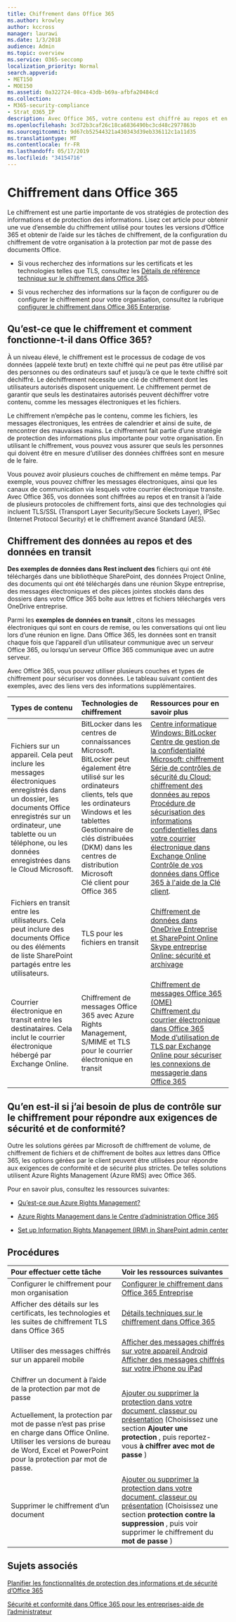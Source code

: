 ```yaml
---
title: Chiffrement dans Office 365
ms.author: krowley
author: kccross
manager: laurawi
ms.date: 1/3/2018
audience: Admin
ms.topic: overview
ms.service: O365-seccomp
localization_priority: Normal
search.appverid:
- MET150
- MOE150
ms.assetid: 0a322724-08ca-43db-b69a-afbfa20484cd
ms.collection:
- M365-security-compliance
- Strat_O365_IP
description: Avec Office 365, votre contenu est chiffré au repos et en transit, en utilisant le chiffrement, les protocoles et les technologies les plus puissants disponibles. Obtenez une vue d’ensemble du chiffrement dans Office 365.
ms.openlocfilehash: 3cd72b3caf26c18ca6836490bc3cd48c2977863b
ms.sourcegitcommit: 9d67cb52544321a430343d39eb336112c1a11d35
ms.translationtype: MT
ms.contentlocale: fr-FR
ms.lasthandoff: 05/17/2019
ms.locfileid: "34154716"
---
```

# <a name="encryption-in-office-365"></a>Chiffrement dans Office 365

Le chiffrement est une partie importante de vos stratégies de protection des informations et de protection des informations. Lisez cet article pour obtenir une vue d’ensemble du chiffrement utilisé pour toutes les versions d’Office 365 et obtenir de l’aide sur les tâches de chiffrement, de la configuration du chiffrement de votre organisation à la protection par mot de passe des documents Office.
  
- Si vous recherchez des informations sur les certificats et les technologies telles que TLS, consultez les [Détails de référence technique sur le chiffrement dans Office 365](technical-reference-details-about-encryption.md).

- Si vous recherchez des informations sur la façon de configurer ou de configurer le chiffrement pour votre organisation, consultez la rubrique [configurer le chiffrement dans Office 365 Enterprise](set-up-encryption.md).

## <a name="what-is-encryption-and-how-does-it-work-in-office-365"></a>Qu’est-ce que le chiffrement et comment fonctionne-t-il dans Office 365?

À un niveau élevé, le chiffrement est le processus de codage de vos données (appelé texte brut) en texte chiffré qui ne peut pas être utilisé par des personnes ou des ordinateurs sauf et jusqu’à ce que le texte chiffré soit déchiffré. Le déchiffrement nécessite une clé de chiffrement dont les utilisateurs autorisés disposent uniquement. Le chiffrement permet de garantir que seuls les destinataires autorisés peuvent déchiffrer votre contenu, comme les messages électroniques et les fichiers.
  
Le chiffrement n’empêche pas le contenu, comme les fichiers, les messages électroniques, les entrées de calendrier et ainsi de suite, de rencontrer des mauvaises mains. Le chiffrement fait partie d’une stratégie de protection des informations plus importante pour votre organisation. En utilisant le chiffrement, vous pouvez vous assurer que seuls les personnes qui doivent être en mesure d’utiliser des données chiffrées sont en mesure de le faire.
  
Vous pouvez avoir plusieurs couches de chiffrement en même temps. Par exemple, vous pouvez chiffrer les messages électroniques, ainsi que les canaux de communication via lesquels votre courrier électronique transite. Avec Office 365, vos données sont chiffrées au repos et en transit à l’aide de plusieurs protocoles de chiffrement forts, ainsi que des technologies qui incluent TLS/SSL (Transport Layer Security/Secure Sockets Layer), IPSec (Internet Protocol Security) et le chiffrement avancé Standard (AES).
  
## <a name="encryption-for-data-at-rest-and-data-in-transit"></a>Chiffrement des données au repos et des données en transit

 **Des exemples de données dans Rest incluent des** fichiers qui ont été téléchargés dans une bibliothèque SharePoint, des données Project Online, des documents qui ont été téléchargés dans une réunion Skype entreprise, des messages électroniques et des pièces jointes stockés dans des dossiers dans votre Office 365 boîte aux lettres et fichiers téléchargés vers OneDrive entreprise. 
  
 Parmi les **exemples de données en transit** , citons les messages électroniques qui sont en cours de remise, ou les conversations qui ont lieu lors d’une réunion en ligne. Dans Office 365, les données sont en transit chaque fois que l’appareil d’un utilisateur communique avec un serveur Office 365, ou lorsqu’un serveur Office 365 communique avec un autre serveur. 
  
Avec Office 365, vous pouvez utiliser plusieurs couches et types de chiffrement pour sécuriser vos données. Le tableau suivant contient des exemples, avec des liens vers des informations supplémentaires.
  
|**Types de contenu**|**Technologies de chiffrement**|**Ressources pour en savoir plus**|
|:-----|:-----|:-----|
|Fichiers sur un appareil. Cela peut inclure les messages électroniques enregistrés dans un dossier, les documents Office enregistrés sur un ordinateur, une tablette ou un téléphone, ou les données enregistrées dans le Cloud Microsoft.  <br/> |BitLocker dans les centres de connaissances Microsoft. BitLocker peut également être utilisé sur les ordinateurs clients, tels que les ordinateurs Windows et les tablettes  <br/> Gestionnaire de clés distribuées (DKM) dans les centres de distribution Microsoft  <br/> Clé client pour Office 365  <br/> |[Centre informatique Windows: BitLocker](https://docs.microsoft.com/windows/device-security/bitlocker/bitlocker-overview) <br/> [Centre de gestion de la confidentialité Microsoft: chiffrement](https://www.microsoft.com/en-us/TrustCenter/Security/Encryption) <br/> [Série de contrôles de sécurité du Cloud: chiffrement des données au repos](https://blogs.microsoft.com/microsoftsecure/2015/09/10/cloud-security-controls-series-encrypting-data-at-rest) <br/> [Procédure de sécurisation des informations confidentielles dans votre courrier électronique dans Exchange Online](exchange-online-secures-email-secrets.md) <br/> [Contrôle de vos données dans Office 365 à l'aide de la Clé client](controlling-your-data-using-customer-key.md). <br/> |
|Fichiers en transit entre les utilisateurs. Cela peut inclure des documents Office ou des éléments de liste SharePoint partagés entre les utilisateurs.  <br/> |TLS pour les fichiers en transit  <br/> |[Chiffrement de données dans OneDrive Entreprise et SharePoint Online](data-encryption-in-odb-and-spo.md) <br/> [Skype entreprise Online: sécurité et archivage](https://technet.microsoft.com/library/skype-for-business-online-security-and-archiving.aspx) <br/> |
|Courrier électronique en transit entre les destinataires. Cela inclut le courrier électronique hébergé par Exchange Online.  <br/> |Chiffrement de messages Office 365 avec Azure Rights Management, S/MIME et TLS pour le courrier électronique en transit  <br/> |[Chiffrement de messages Office 365 (OME)](ome.md) <br/> [Chiffrement du courrier électronique dans Office 365](email-encryption.md) <br/> [Mode d’utilisation de TLS par Exchange Online pour sécuriser les connexions de messagerie dans Office 365](exchange-online-uses-tls-to-secure-email-connections.md) <br/> |

## <a name="what-if-i-need-more-control-over-encryption-to-meet-security-and-compliance-requirements"></a>Qu’en est-il si j’ai besoin de plus de contrôle sur le chiffrement pour répondre aux exigences de sécurité et de conformité?

Outre les solutions gérées par Microsoft de chiffrement de volume, de chiffrement de fichiers et de chiffrement de boîtes aux lettres dans Office 365, les options gérées par le client peuvent être utilisées pour répondre aux exigences de conformité et de sécurité plus strictes. De telles solutions utilisent Azure Rights Management (Azure RMS) avec Office 365.
  
Pour en savoir plus, consultez les ressources suivantes:
  
- [Qu’est-ce que Azure Rights Management?](https://docs.microsoft.com/information-protection/understand-explore/what-is-azure-rms)

- [Azure Rights Management dans le Centre d’administration Office 365](https://support.office.com/article/5b6d3ac7-b1ac-428e-b03e-50e882f85a6e)

- [Set up Information Rights Management (IRM) in SharePoint admin center](set-up-irm-in-sp-admin-center.md)

## <a name="how-do-i"></a>Procédures

|**Pour effectuer cette tâche**|**Voir les ressources suivantes**|
|:-----|:-----|
|Configurer le chiffrement pour mon organisation  <br/> |[Configurer le chiffrement dans Office 365 Entreprise](set-up-encryption.md) <br/> |
|Afficher des détails sur les certificats, les technologies et les suites de chiffrement TLS dans Office 365  <br/> |[Détails techniques sur le chiffrement dans Office 365](technical-reference-details-about-encryption.md) <br/> |
|Utiliser des messages chiffrés sur un appareil mobile  <br/> |[Afficher des messages chiffrés sur votre appareil Android](https://support.office.com/article/83d60f17-2305-407a-a762-7d518401fdeb) <br/> [Afficher des messages chiffrés sur votre iPhone ou iPad](https://support.office.com/article/4d631321-0d26-4bcc-a483-d294dd0b1caf) <br/> |
|Chiffrer un document à l’aide de la protection par mot de passe  <br/><br/>  Actuellement, la protection par mot de passe n’est pas prise en charge dans Office Online. Utiliser les versions de bureau de Word, Excel et PowerPoint pour la protection par mot de passe.           |[Ajouter ou supprimer la protection dans votre document, classeur ou présentation](https://support.office.com/article/05084cc3-300d-4c1a-8416-38d3e37d6826) (Choisissez une section **Ajouter une protection** , puis reportez-vous **à chiffrer avec mot de passe** )  <br/> |
|Supprimer le chiffrement d’un document  <br/> |[Ajouter ou supprimer la protection dans votre document, classeur ou présentation](https://support.office.com/article/05084cc3-300d-4c1a-8416-38d3e37d6826) (Choisissez une section **protection contre la suppression** , puis voir supprimer le chiffrement du **mot de passe** )  <br/> |

## <a name="related-topics"></a>Sujets associés

[Planifier les fonctionnalités de protection des informations et de sécurité d’Office 365](https://support.office.com/article/3d4ac4a1-3920-4ff9-918f-011f3ce60408)
  
[Sécurité et conformité dans Office 365 pour les entreprises-aide de l’administrateur](https://support.office.com/article/7fe448f7-49bd-4d3e-919d-0a6d1cf675bb)